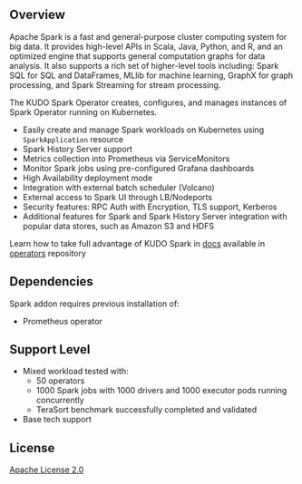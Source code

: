## Overview
Apache Spark is a fast and general-purpose cluster computing system for big data. 
It provides high-level APIs in Scala, Java, Python, and R, and an optimized engine that supports general computation graphs for data analysis. 
It also supports a rich set of higher-level tools including: Spark SQL for SQL and DataFrames, MLlib for machine learning, 
GraphX for graph processing, and Spark Streaming for stream processing.

The KUDO Spark Operator creates, configures, and manages instances of Spark Operator running on Kubernetes.

- Easily create and manage Spark workloads on Kubernetes using `SparkApplication` resource
- Spark History Server support
- Metrics collection into Prometheus via ServiceMonitors  
- Monitor Spark jobs using pre-configured Grafana dashboards
- High Availability deployment mode
- Integration with external batch scheduler (Volcano)
- External access to Spark UI through LB/Nodeports
- Security features: RPC Auth with Encryption, TLS support, Kerberos
- Additional features for Spark and Spark History Server integration with popular data stores, such as Amazon S3 and HDFS

Learn how to take full advantage of KUDO Spark in [docs](https://github.com/kudobuilder/operators/tree/master/repository/spark) available in [operators](https://github.com/kudobuilder/operators) repository

## Dependencies

Spark addon requires previous installation of:
- Prometheus operator

## Support Level
- Mixed workload tested with:
  - 50 operators
  - 1000 Spark jobs with 1000 drivers and 1000 executor pods running concurrently
  - TeraSort benchmark successfully completed and validated 
- Base tech support

## License
[Apache License 2.0](https://github.com/kudobuilder/operators/blob/master/LICENSE)
